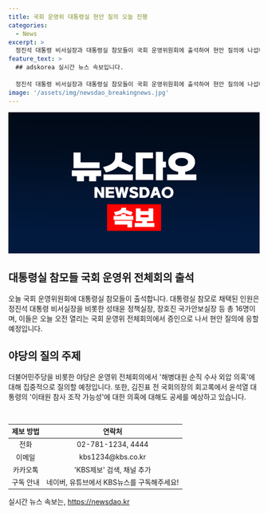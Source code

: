```yaml
---
title: 국회 운영위 대통령실 현안 질의 오늘 진행
categories:
  - News
excerpt: >
  정진석 대통령 비서실장과 대통령실 참모들이 국회 운영위원회에 출석하여 현안 질의에 나섭니다. 대통령실 참모 16명은 증인으로 채택되었고, 야당은 해병대원 순직 수사 외압 의혹과 윤석열 대통령의 이태원 참사 조작 가능성 언급에 대해 집중 질의할 예정입니다. 국회 운영위의 전체회의는 대통령실에 대한 진행을 결정할 것으로 보입니다. KBS뉴스를 구독하여 더 많은 소식을 받아보세요! (150자)
feature_text: >
  ## adskorea 실시간 뉴스 속보입니다.

  정진석 대통령 비서실장과 대통령실 참모들이 국회 운영위원회에 출석하여 현안 질의에 나섭니다. 대통령실 참모 16명은 증인으로 채택되었고, 야당은 해병대원 순직 수사 외압 의혹과 윤석열 대통령의 이태원 참사 조작 가능성 언급에 대해 집중 질의할 예정입니다. 국회 운영위의 전체회의는 대통령실에 대한 진행을 결정할 것으로 보입니다. KBS뉴스를 구독하여 더 많은 소식을 받아보세요! (150자)
image: '/assets/img/newsdao_breakingnews.jpg'
---
```


<p><img src="/assets/img/newsdao_breakingnews.jpg" alt="adskorea 속보" /></p>

<h2 data-ke-size="size26">대통령실 참모들 국회 운영위 전체회의 출석</h2>

<p data-ke-size="size16">오늘 국회 운영위원회에 대통령실 참모들이 출석합니다. 대통령실 참모로 채택된 인원은 정진석 대통령 비서실장을 비롯한 성태윤 정책실장, 장호진 국가안보실장 등 총 16명이며, 이들은 오늘 오전 열리는 국회 운영위 전체회의에서 증인으로 나서 현안 질의에 응할 예정입니다.</p>

<h2 data-ke-size="size26">야당의 질의 주제</h2>

<p data-ke-size="size16">더불어민주당을 비롯한 야당은 운영위 전체회의에서 '해병대원 순직 수사 외압 의혹'에 대해 집중적으로 질의할 예정입니다. 또한, 김진표 전 국회의장의 회고록에서 윤석열 대통령의 '이태원 참사 조작 가능성'에 대한 의혹에 대해도 공세를 예상하고 있습니다.</p>

<p data-ke-size="size16">&nbsp;</p>

<table>
    <thead>
        <tr>
            <th scope="col" style="text-align: center;"><b>제보 방법</b></th>
            <th scope="col" style="text-align: center;"><b>연락처</b></th>
        </tr>
    </thead>
    <tbody>
        <tr>
            <td style="text-align: center; height: 17px;">전화</td>
            <td style="text-align: center; height: 17px;">02-781-1234, 4444</td>
        </tr>
        <tr>
            <td style="text-align: center; height: 17px;">이메일</td>
            <td style="text-align: center; height: 17px;">kbs1234@kbs.co.kr</td>
        </tr>
        <tr>
            <td style="text-align: center; height: 17px;">카카오톡</td>
            <td style="text-align: center; height: 17px;">'KBS제보' 검색, 채널 추가</td>
        </tr>
        <tr>
            <td style="text-align: center; height: 17px;">구독 안내</td>
            <td style="text-align: center; height: 17px;">네이버, 유튜브에서 KBS뉴스를 구독해주세요!</td>
        </tr>
    </tbody>
</table>
실시간 뉴스 속보는, <a href="https://newsdao.kr" rel="dofollow">https://newsdao.kr</a>



